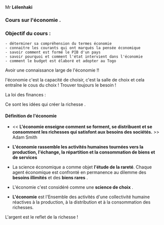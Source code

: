 Mr **Lélenhaki**

### Cours sur l'économie .

### Objectif du cours :
	- déterminer sa compréhension du termes économie
	- connaitre les courants qui ont marqués la pensée économique 
	- savoir comment est formé le PIB d'un pays
	- savoir pourquoi et comment l'état intervient dans l'économie
	- comment le budget est élaboré et adopter au Togo

Avoir une connaissance large de l'économie !!

l'économie c'est la capacité de choisir, c'est la salle de choix et cela entraîne le cous du choix !
Trouver toujours le besoin !

La loi des finances : 


Ce sont les idées qui créer la richesse .

#### Définition de l'économie

- << **L'économie enseigne comment se forment, se distribuent et se consomment les richesses qui satisfont aux besoins des sociétés.** >> Adam Smith 

- **L'économie rassemble les activités humaines tournées vers la production, l'échange, la répartition et la consommation de biens et de services** 

-  La science économique a comme objet **l'étude de la rareté**. Chaque agent économique est confronté en permanence au dilemme des **besoins illimités** et des **biens rares** .

-  L'économie c'est considéré comme une **science de choix** .

- **L'économie** est l'Ensemble des activités d'une collectivité humaine réactives à la production, à la distribution et à la consommation des richesses.



L'argent est le reflet de la richesse !